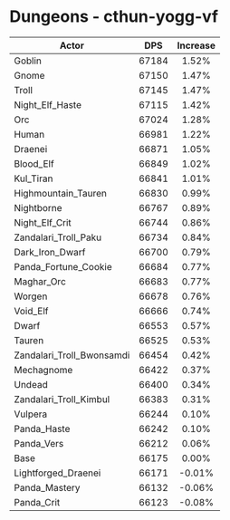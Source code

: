 # Dungeons - cthun-yogg-vf
| Actor | DPS | Increase |
|---|:---:|:---:|
|Goblin|67184|1.52%|
|Gnome|67150|1.47%|
|Troll|67145|1.47%|
|Night_Elf_Haste|67115|1.42%|
|Orc|67024|1.28%|
|Human|66981|1.22%|
|Draenei|66871|1.05%|
|Blood_Elf|66849|1.02%|
|Kul_Tiran|66841|1.01%|
|Highmountain_Tauren|66830|0.99%|
|Nightborne|66767|0.89%|
|Night_Elf_Crit|66744|0.86%|
|Zandalari_Troll_Paku|66734|0.84%|
|Dark_Iron_Dwarf|66700|0.79%|
|Panda_Fortune_Cookie|66684|0.77%|
|Maghar_Orc|66683|0.77%|
|Worgen|66678|0.76%|
|Void_Elf|66666|0.74%|
|Dwarf|66553|0.57%|
|Tauren|66525|0.53%|
|Zandalari_Troll_Bwonsamdi|66454|0.42%|
|Mechagnome|66422|0.37%|
|Undead|66400|0.34%|
|Zandalari_Troll_Kimbul|66383|0.31%|
|Vulpera|66244|0.10%|
|Panda_Haste|66242|0.10%|
|Panda_Vers|66212|0.06%|
|Base|66175|0.00%|
|Lightforged_Draenei|66171|-0.01%|
|Panda_Mastery|66132|-0.06%|
|Panda_Crit|66123|-0.08%|
